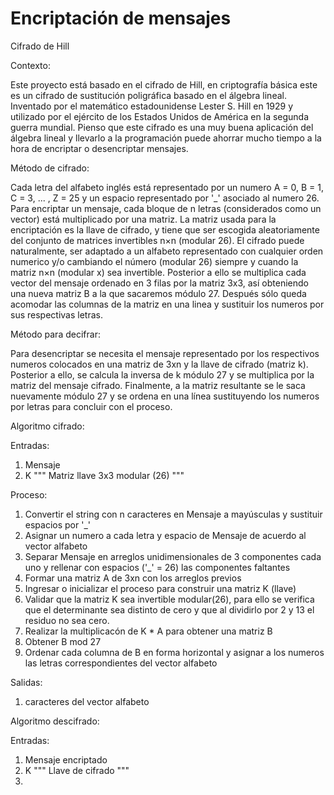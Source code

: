 # Encriptación de mensajes
Cifrado de Hill

Contexto:

Este proyecto está basado en el cifrado de Hill, en criptografía básica este es un cifrado de sustitución poligráfica basado en el álgebra lineal. Inventado por el matemático estadounidense Lester S. Hill en 1929 y utilizado por el ejército de los Estados Unidos de América en la segunda guerra mundial. Pienso que este cifrado es una muy buena aplicación del álgebra lineal y llevarlo a la programación puede ahorrar mucho tiempo a la hora de encriptar o desencriptar mensajes.

Método de cifrado:

Cada letra del alfabeto inglés está representado por un numero A = 0, B = 1, C = 3, ... , Z = 25 y un espacio representado por '_' asociado al numero 26. Para encriptar un mensaje, cada bloque de n letras (considerados como un vector) está multiplicado por una matriz. La matriz usada para la encriptación es la llave de cifrado, y tiene que ser escogida aleatoriamente del conjunto de matrices invertibles n×n (modular 26). El cifrado puede naturalmente, ser adaptado a un alfabeto representado con cualquier orden numerico y/o cambiando el número (modular 26) siempre y cuando la matriz n×n (modular x) sea invertible. Posterior a ello se multiplica cada vector del mensaje ordenado en 3 filas por la matriz 3x3, así obteniendo una nueva matriz B a la que sacaremos módulo 27. Después sólo queda acomodar las columnas de la matriz en una linea y sustituir los numeros por sus respectivas letras.

Método para decifrar:

Para desencriptar se necesita el mensaje representado por los respectivos numeros colocados en una matriz de 3xn y la llave de cifrado (matriz k). Posterior a ello, se calcula la inversa de k módulo 27 y se multiplica por la matriz del mensaje cifrado. Finalmente, a la matriz resultante se le saca nuevamente módulo 27 y se ordena en una línea sustituyendo los numeros por letras para concluir con el proceso.

Algoritmo cifrado:

Entradas:

1. Mensaje
2. K """ Matriz llave 3x3 modular (26) """

Proceso:

1. Convertir el string con n caracteres en Mensaje a mayúsculas y sustituir espacios por '_'
2. Asignar un numero a cada letra y espacio de Mensaje de acuerdo al vector alfabeto
3. Separar Mensaje en arreglos unidimensionales de 3 componentes cada uno y rellenar con espacios ('_' = 26) las componentes faltantes
4. Formar una matriz A de 3xn con los arreglos previos
5. Ingresar o inicializar el proceso para construir una matriz K (llave)
6. Validar que la matriz K sea invertible modular(26), para ello se verifica que el determinante sea distinto de cero y que al dividirlo por 2 y 13 el residuo no sea cero.
7. Realizar la multiplicacón de K * A para obtener una matriz B
8. Obtener B mod 27
9. Ordenar cada columna de B en forma horizontal y asignar a los numeros las letras correspondientes del vector alfabeto

Salidas:

1. caracteres del vector alfabeto

Algoritmo descifrado:

Entradas:

1. Mensaje encriptado
2. K """ Llave de cifrado """
3. 

